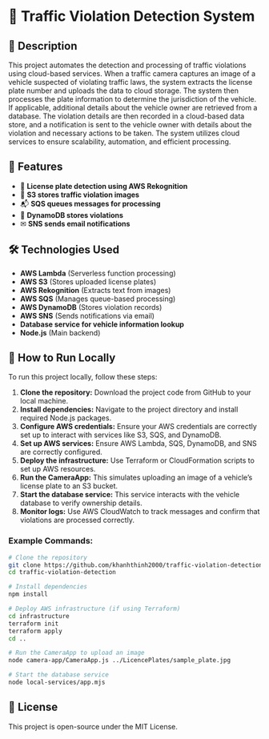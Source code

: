 # 🚦 Traffic Violation Detection System

## 📝 Description
This project automates the detection and processing of traffic violations using cloud-based services. When a traffic camera captures an image of a vehicle suspected of violating traffic laws, the system extracts the license plate number and uploads the data to cloud storage. The system then processes the plate information to determine the jurisdiction of the vehicle. If applicable, additional details about the vehicle owner are retrieved from a database. The violation details are then recorded in a cloud-based data store, and a notification is sent to the vehicle owner with details about the violation and necessary actions to be taken. The system utilizes cloud services to ensure scalability, automation, and efficient processing.

## 📌 Features
- 🚗 **License plate detection using AWS Rekognition**
- 📧 **S3 stores traffic violation images**
- 📬 **SQS queues messages for processing**
- 📂 **DynamoDB stores violations**
- ✉ **SNS sends email notifications**

## 🛠 Technologies Used
- **AWS Lambda** (Serverless function processing)
- **AWS S3** (Stores uploaded license plates)
- **AWS Rekognition** (Extracts text from images)
- **AWS SQS** (Manages queue-based processing)
- **AWS DynamoDB** (Stores violation records)
- **AWS SNS** (Sends notifications via email)
- **Database service for vehicle information lookup**
- **Node.js** (Main backend)

## 🚀 How to Run Locally
To run this project locally, follow these steps:

1. **Clone the repository:** Download the project code from GitHub to your local machine.
2. **Install dependencies:** Navigate to the project directory and install required Node.js packages.
3. **Configure AWS credentials:** Ensure your AWS credentials are correctly set up to interact with services like S3, SQS, and DynamoDB.
4. **Set up AWS services:** Ensure AWS Lambda, SQS, DynamoDB, and SNS are correctly configured.
5. **Deploy the infrastructure:** Use Terraform or CloudFormation scripts to set up AWS resources.
6. **Run the CameraApp:** This simulates uploading an image of a vehicle’s license plate to an S3 bucket.
7. **Start the database service:** This service interacts with the vehicle database to verify ownership details.
8. **Monitor logs:** Use AWS CloudWatch to track messages and confirm that violations are processed correctly.

### Example Commands:
```sh
# Clone the repository
git clone https://github.com/khanhthinh2000/traffic-violation-detection.git
cd traffic-violation-detection

# Install dependencies
npm install

# Deploy AWS infrastructure (if using Terraform)
cd infrastructure
terraform init
terraform apply
cd ..

# Run the CameraApp to upload an image
node camera-app/CameraApp.js ../LicencePlates/sample_plate.jpg

# Start the database service
node local-services/app.mjs
```

## 📝 License
This project is open-source under the MIT License.

